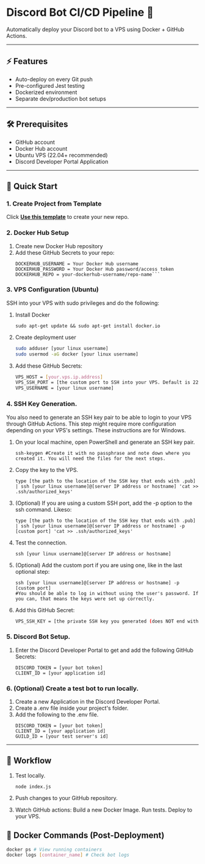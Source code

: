 # Discord Bot CI/CD Pipeline 🚀

Automatically deploy your Discord bot to a VPS using Docker + GitHub Actions.  

---

## ⚡ Features
- Auto-deploy on every Git push
- Pre-configured Jest testing
- Dockerized environment
- Separate dev/production bot setups

---

## 🛠️ Prerequisites
- GitHub account
- Docker Hub account
- Ubuntu VPS (22.04+ recommended)
- Discord Developer Portal Application

---

## 🚀 Quick Start

### 1. Create Project from Template
Click **[Use this template](https://github.com/vinmeza/cicd-baseline-discordbot/generate)** to create your new repo.

### 2. Docker Hub Setup
1. Create new Docker Hub repository  
2. Add these GitHub Secrets to your repo:
   ```
   DOCKERHUB_USERNAME = Your Docker Hub username
   DOCKERHUB_PASSWORD = Your Docker Hub password/access token
   DOCKERHUB_REPO = your-dockerhub-username/repo-name```

### 3. VPS Configuration (Ubuntu)
SSH into your VPS with sudo privileges and do the following:
1. Install Docker
    ```
    sudo apt-get update && sudo apt-get install docker.io
    
2. Create deployment user
    ```bash
    sudo adduser [your linux username]
    sudo usermod -aG docker [your linux username]
3. Add these GitHub Secrets:
    ```bash
    VPS_HOST = [your.vps.ip.address]
    VPS_SSH_PORT = [the custom port to SSH into your VPS. Default is 22]
    VPS_USERNAME = [your linux username]

### 4. SSH Key Generation. 
You also need to generate an SSH key pair to be able to login to your VPS through GitHub Actions. This step might require more configuration depending on your VPS's settings.
These instructions are for Windows.
1. On your local machine, open PowerShell and generate an SSH key pair.
   ```
   ssh-keygen #Create it with no passphrase and note down where you created it. You will need the files for the next steps.  
2. Copy the key to the VPS.
    ```
    type [the path to the location of the SSH key that ends with .pub] | ssh [your linux username]@[server IP address or hostname] 'cat >> .ssh/authorized_keys'
3. (Optional) If you are using a custom SSH port, add the -p option to the ssh command. Likeso:
    ```
    type [the path to the location of the SSH key that ends with .pub] | ssh [your linux username]@[server IP address or hostname] -p [custom port] 'cat >> .ssh/authorized_keys'
4. Test the connection.
   ```
   ssh [your linux username]@[server IP address or hostname]
5. (Optional) Add the custom port if you are using one, like in the last optional step:
    ```
    ssh [your linux username]@[server IP address or hostname] -p [custom port]
    #You should be able to log in without using the user's password. If you can, that means the keys were set up correctly.

6. Add this GitHub Secret:
    ```bash
    VPS_SSH_KEY = [the private SSH key you generated (does NOT end with .pub). Open it with notepad and paste the entire file here]

### 5. Discord Bot Setup.
1. Enter the Discord Developer Portal to get and add the following GitHub Secrets:
    ```
    DISCORD_TOKEN = [your bot token]
    CLIENT_ID = [your application id]

### 6. (Optional) Create a test bot to run locally.
1. Create a new Application in the Discord Developer Portal.
2. Create a .env file inside your project's folder.
3. Add the following to the .env file.
    ```
   DISCORD_TOKEN = [your bot token]
   CLIENT_ID = [your application id]
   GUILD_ID = [your test server's id]

---

## 🔄 Workflow
1. Test locally.
    ```
    node index.js

2. Push changes to your GitHub repository.
   
3. Watch GitHub actions:
    Build a new Docker Image.
    Run tests.
    Deploy to your VPS.

## 🐳 Docker Commands (Post-Deployment)

```bash
docker ps # View running containers
docker logs [container_name] # Check bot logs
